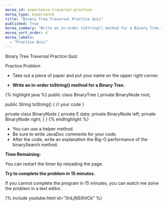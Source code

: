 ```yaml
---
morea_id: experience-traversal-practice
morea_type: experience
title: "Binary Tree Traversal Practice Quiz"
published: True
morea_summary: "Write an in-order toString() method for a Binary Tree."
morea_sort_order: 4
morea_labels: 
  - "Practice Quiz"
---
```


Binary Tree Traversal Practice Quiz

Practice Problem

* Take out a piece of paper and put your name on the upper right corner.

* **Write an in-order toString() method for a Binary Tree.**

{% highlight java %}
public class BinaryTree<E> {
  private BinaryNode<E> root;

  public String toString() {
   // your code
  }

  private class BinaryNode<E> {
    private E data;
    private BinaryNode<E> left;
    private BinaryNode<E> right;
  }
}
{% endhighlight %}

* You can use a helper method.
* Be sure to write JavaDoc comments for your code.
* After the code, write an explanation the Big-O performance of the binarySearch method.

**Time Remaining:**

<script src="{{ site.baseurl }}/js/countdown.js" type="text/javascript"></script>
<!-- =========================================================== -->
<script type="application/javascript">
var myCountdown2 = new Countdown({
									time: 15 * 60,
									width:150,
									height:80,
									rangeHi:"minute"	// <- no comma on last item!
									});
</script>

You can restart the timer by reloading the page.

**Try to complete the problem in 15 minutes.**

If you cannot complete the program in 15 minutes, you can watch me solve the problem in a text editor.

{% include youtube.html id="XnLjNSXhICk" %}
